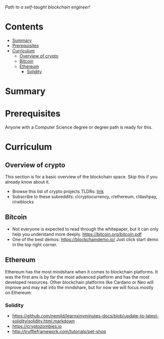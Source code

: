 *Path to a self-taught blockchain engineer!*

# Contents
- [Summary](#summary)
- [Prerequisites](#prerequisites)
- [Curriculum](#curriculum)
  - [Overview of crypto](#overview-of-crypto)
  - [Bitcoin](#bitcoin)
  - [Ethereum](#ethereum)
    - [Solidity](#solidity)

# Summary

# Prerequisites
Anyone with a Computer Science degree or degree path is ready for this.

# Curriculum

## Overview of crypto
This section is for a basic overview of the blockchain space. Skip this if you already know about it.
- Browse this list of crypto projects TLDRs: [link](https://github.com/dmdque/crypto-tldr)
- Subscribe to these subreddits: r/cryptocurrency, r/ethereum, r/dashpay, r/raiblocks

## Bitcoin
- Not everyone is expected to read through the whitepaper, but it can only help you understand more deeply. https://bitcoin.org/bitcoin.pdf
- One of the best demos: https://blockchaindemo.io/ Just click start demo in the top right corner.

## Ethereum
Ethereum has the most mindshare when it comes to blockchain platforms. It was the first ans is by far the most advanced platform and has the most developed resources. Other blockchain platforms like Cardano or Neo will improve and may eat into the mindshare, but for now we will focus mostly on Ethereum.

### Solidity
- https://github.com/nemild/learnxinyminutes-docs/blob/update-to-latest-solidity/solidity.html.markdown
- https://cryptozombies.io
- http://truffleframework.com/tutorials/pet-shop

